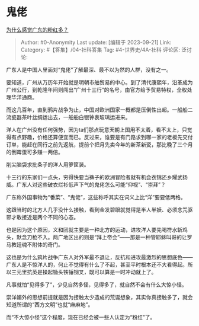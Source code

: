 # 鬼佬
[为什么感觉广东的粉红多？](https://www.zhihu.com/question/599595917/answer/3220776025)

> Author: #0-Anonymity
> Last update: [编辑于 2023-09-21]
> Link:
> Category: #【答集】/04-社科答集
> Tag: #4-世界史/4A-社科 
> 评论区:
> 泛讨论:

广东人是中国人里面对“鬼佬”了解最深、最不以为然的人群，没有之一。

要知道，广州从万历年开始就是明朝市舶贸易的中心。到了清代康熙年，沿革成为广州公行，到乾隆年间则闯出“广州十三行”的名号，由官方给予贸易特权，全权处理华洋通商。

而这几百年，直到鸦片战争为止，中国对欧洲国家一概都是压倒性出超。一船船二流瓷器茶叶丝绸运出去，一船船白银钟表玻璃运进来。

洋人在广州没有任何强势，因为ta们那点玩意天朝上国用不太着，看不太上，只觉得有点野趣，价格还算便宜而已。反过来，谁要是有门路求到哪一家的老板先交付订单，能赶在同行之前先返航，提前个把月先卖今年的新茶新瓷，那比晚了三个月的倒霉蛋可多赚一两倍。

削尖脑袋求批条子的洋人用箩筐装。

十三行的东家们一点头，穷得快要当裤子的欧洲冒险者就有机会衣锦还乡耀武扬威。广东人对这些破衣烂衫低声下气的鬼佬怎么可能“仰视”、“崇拜”？

广东称外国事物为“番菜”、“鬼佬”，这些称呼其实在词义上比“洋”要要低两格。

这跟当时的北方人几乎没什么接触，看到金发碧眼就觉得是半人半妖、必须念咒驱邪才敢接近是两个不同的心态。

也是因为这个原因，义和团就主要是一种北方的运动，进攻洋人要先喝符水斩鸡头，默念刀枪不入。两广地区出的则是“拜上帝会”——那是一种管耶稣叫哥的让罗马教廷魂不附体的奇门。

这也是为什么鸦片战争广东人对外军最不退让，反抗和进攻最激烈的思想底色——广东人是不惊洋人的，何止不觉得有什么了不起，甚至平时根本还不大看得起。所以三元里抗英是操起锄头铁锤钢叉，既可以算是一时冲动就上了。

凡事就怕“见得多了”，少见自然多怪，见得多了，就自然不会有什么大惊小怪。

崇洋媚外的思想前提就是因为接触太少造成的荒诞想象，其实你真接触多了，就会知道所谓的“西方文明”也就“麻麻地”。

而“不大惊小怪”这个程度，现在已经会被一些人认定为“粉红”了。
